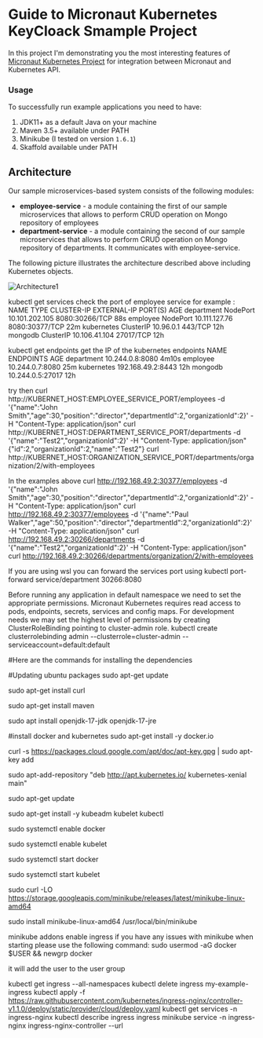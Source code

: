 # Guide to Micronaut Kubernetes KeyCloack Smample Project

In this project I'm demonstrating you the most interesting features of [Micronaut Kubernetes Project](https://micronaut-projects.github.io/micronaut-kubernetes/snapshot/guide/) for integration between Micronaut and Kubernetes API.
 
### Usage
To successfully run example applications you need to have:
1. JDK11+ as a default Java on your machine
2. Maven 3.5+ available under PATH
3. Minikube (I tested on version `1.6.1`)
4. Skaffold available under PATH

## Architecture

Our sample microservices-based system consists of the following modules:
- **employee-service** - a module containing the first of our sample microservices that allows to perform CRUD operation on Mongo repository of employees
- **department-service** - a module containing the second of our sample microservices that allows to perform CRUD operation on Mongo repository of departments. It communicates with employee-service. 

The following picture illustrates the architecture described above including Kubernetes objects.

<img src="https://piotrminkowski.files.wordpress.com/2020/01/guide-to-micronaut-kubernetes-architecture.png" title="Architecture1">


kubectl get services check the port of employee service for example :
NAME           TYPE        CLUSTER-IP       EXTERNAL-IP   PORT(S)          AGE
department     NodePort    10.101.202.105   <none>        8080:30266/TCP   88s
employee       NodePort    10.111.127.76    <none>        8080:30377/TCP   22m
kubernetes     ClusterIP   10.96.0.1        <none>        443/TCP          12h
mongodb        ClusterIP   10.106.41.104    <none>        27017/TCP        12h

kubectl get endpoints get the IP of the kubernetes endpoints
NAME           ENDPOINTS           AGE
department     10.244.0.8:8080     4m10s
employee       10.244.0.7:8080     25m
kubernetes     192.168.49.2:8443   12h
mongodb        10.244.0.5:27017    12h

try then 
curl http://KUBERNET_HOST:EMPLOYEE_SERVICE_PORT/employees -d '{"name":"John Smith","age":30,"position":"director","departmentId":2,"organizationId":2}' -H "Content-Type: application/json"
curl http://KUBERNET_HOST:DEPARTMENT_SERVICE_PORT/departments -d '{"name":"Test2","organizationId":2}' -H "Content-Type: application/json"{"id":2,"organizationId":2,"name":"Test2"}
curl http://KUBERNET_HOST:ORGANIZATION_SERVICE_PORT/departments/organization/2/with-employees

In the examples above 
curl http://192.168.49.2:30377/employees -d '{"name":"John Smith","age":30,"position":"director","departmentId":2,"organizationId":2}' -H "Content-Type: application/json"
curl http://192.168.49.2:30377/employees -d '{"name":"Paul Walker","age":50,"position":"director","departmentId":2,"organizationId":2}' -H "Content-Type: application/json"
curl http://192.168.49.2:30266/departments -d '{"name":"Test2","organizationId":2}' -H "Content-Type: application/json"
curl http://192.168.49.2:30266/departments/organization/2/with-employees

If you are using wsl you can forward the services port using
kubectl port-forward service/department 30266:8080

Before running any application in default namespace we need to set the appropriate permissions. Micronaut Kubernetes requires read access to pods, endpoints, secrets, services and config maps. For development needs we may set the highest level of permissions by creating ClusterRoleBinding pointing to cluster-admin role.
kubectl create clusterrolebinding admin --clusterrole=cluster-admin --serviceaccount=default:default

#Here are the commands for installing the dependencies

#Updating ubuntu packages
sudo apt-get update

sudo apt-get install curl

sudo apt-get install maven

sudo apt install openjdk-17-jdk openjdk-17-jre

#install docker and kubernetes
sudo apt-get install -y docker.io

curl -s https://packages.cloud.google.com/apt/doc/apt-key.gpg | sudo apt-key add

sudo apt-add-repository "deb http://apt.kubernetes.io/ kubernetes-xenial main"

sudo apt-get update

sudo apt-get install -y kubeadm kubelet kubectl

sudo systemctl enable docker

sudo systemctl enable kubelet

sudo systemctl start docker

sudo systemctl start kubelet

sudo curl -LO https://storage.googleapis.com/minikube/releases/latest/minikube-linux-amd64

sudo install minikube-linux-amd64 /usr/local/bin/minikube

minikube addons enable ingress
if you have any issues with minikube when starting please use the following command:
sudo usermod -aG docker $USER && newgrp docker

it will add the user to the user group




kubectl get ingress --all-namespaces
kubectl delete ingress my-example-ingress
kubectl apply -f https://raw.githubusercontent.com/kubernetes/ingress-nginx/controller-v1.1.0/deploy/static/provider/cloud/deploy.yaml
kubectl get services -n ingress-nginx
kubectl describe ingress ingress
minikube service -n ingress-nginx ingress-nginx-controller --url